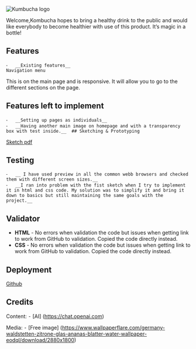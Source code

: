 ![Kumbucha logo](https://foxyfirecode.com/PO01/logo.png)

Welcome,Kombucha hopes to bring a healthy drink to the public and would like everybody to become healthier with use of this product.
It’s magic in a bottle!

## Features

    ⁃	__Existing features__
    Navigation menu

This is on the main page and is responsive.
It will allow you to go to the different sections on the page.

## Features left to implement

    ⁃	__Setting up pages as individuals__
    ⁃	__Having another main image on homepage and with a transparency box with test inside.__  ## Sketching & Prototyping

[Sketch pdf](https://foxyfirecode.com/PO01/sketches.pdf)

## Testing

    ⁃	__ I have used preview in all the common webb browsers and checked them with different screen sizes.__
    ⁃	__I ran into problem with the fist sketch when I try to implement it in html and css code. My solution was to simplify it and bring it down to basics but still maintaining the same goals with the project.__

## Validator

- **HTML** - No errors when validation the code but issues when getting link to work from GitHub to validation. Copied the code directly instead.
- **CSS** - No errors when validation the code but issues when getting link to work from GitHub to validation. Copied the code directly instead.

## Deployment

[Github](https://github.com/JezzieCode/kumbucha.git)

## Credits

Content:
⁃ [AI] (https://chat.openai.com)

Media:
⁃ [Free image] (https://www.wallpaperflare.com/germany-waldstetten-zitrone-glas-ananas-blatter-water-wallpaper-eodql/download/2880x1800)
